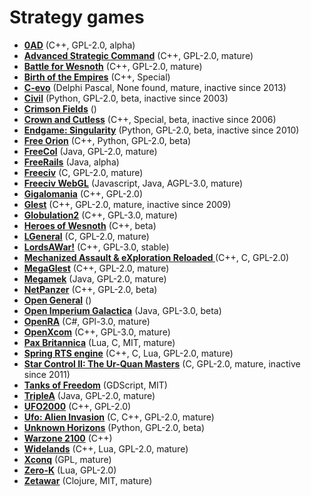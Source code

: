 # Strategy games

[comment]: # (start of autogenerated content, do not edit)
- **[0AD](0ad.md)** (C++, GPL-2.0, alpha)
- **[Advanced Strategic Command](asc.md)** (C++, GPL-2.0, mature)
- **[Battle for Wesnoth](wesnoth.md)** (C++, GPL-2.0, mature)
- **[Birth of the Empires](birth_of_the_empires.md)** (C++, Special)
- **[C-evo](c_evo.md)** (Delphi Pascal, None found, mature, inactive since 2013)
- **[Civil](civil.md)** (Python, GPL-2.0, beta, inactive since 2003)
- **[Crimson Fields](crimson_fields.md)** ()
- **[Crown and Cutless](crown_and_cutless.md)** (C++, Special, beta, inactive since 2006)
- **[Endgame: Singularity](singularity.md)** (Python, GPL-2.0, beta, inactive since 2010)
- **[Free Orion](freeorion.md)** (C++, Python, GPL-2.0, beta)
- **[FreeCol](freecol.md)** (Java, GPL-2.0, mature)
- **[FreeRails](freerails.md)** (Java, alpha)
- **[Freeciv](freeciv.md)** (C, GPL-2.0, mature)
- **[Freeciv WebGL](freeciv_web.md)** (Javascript, Java, AGPL-3.0, mature)
- **[Gigalomania](gigalomania.md)** (C++, GPL-2.0)
- **[Glest](glest.md)** (C++, GPL-2.0, mature, inactive since 2009)
- **[Globulation2](globulation2.md)** (C++, GPL-3.0, mature)
- **[Heroes of Wesnoth](heroes_of_wesnoth.md)** (C++, beta)
- **[LGeneral](lgeneral.md)** (C, GPL-2.0, mature)
- **[LordsAWar!](lordsawar.md)** (C++, GPL-3.0, stable)
- **[Mechanized Assault & eXploration Reloaded ](maxr.md)** (C++, C, GPL-2.0)
- **[MegaGlest](megaglest.md)** (C++, GPL-2.0, mature)
- **[Megamek](megamek.md)** (Java, GPL-2.0, mature)
- **[NetPanzer](netpanzer.md)** (C++, GPL-2.0, beta)
- **[Open General](open_general.md)** ()
- **[Open Imperium Galactica](open_imperium_galactica.md)** (Java, GPL-3.0, beta)
- **[OpenRA](openra.md)** (C#, GPl-3.0, mature)
- **[OpenXcom](openxcom.md)** (C++, GPL-3.0, mature)
- **[Pax Britannica](pax_britannica.md)** (Lua, C, MIT, mature)
- **[Spring RTS engine](spring.md)** (C++, C, Lua, GPL-2.0, mature)
- **[Star Control II: The Ur-Quan Masters](star_control_2.md)** (C, GPL-2.0, mature, inactive since 2011)
- **[Tanks of Freedom](tanks_of_freedom.md)** (GDScript, MIT)
- **[TripleA](triplea.md)** (Java, GPL-2.0, mature)
- **[UFO2000](ufo2000.md)** (C++, GPL-2.0)
- **[Ufo: Alien Invasion](ufo_alien_invasion.md)** (C, C++, GPL-2.0, mature)
- **[Unknown Horizons](unknown_horizons.md)** (Python, GPL-2.0, beta)
- **[Warzone 2100](warzone_2100.md)** (C++)
- **[Widelands](widelands.md)** (C++, Lua, GPL-2.0, mature)
- **[Xconq](xconq.md)** (GPL, mature)
- **[Zero-K](zero_k.md)** (Lua, GPL-2.0)
- **[Zetawar](zetawar.md)** (Clojure, MIT, mature)

[comment]: # (end of autogenerated content)